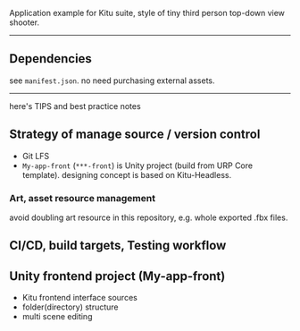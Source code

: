Application example for Kitu suite, style of tiny third person top-down view shooter.

-----

## Dependencies

see `manifest.json`. no need purchasing external assets.

-----

here's TIPS and best practice notes

## Strategy of manage source / version control

- Git LFS
- `My-app-front` (`***-front`) is Unity project (build from URP Core template). designing concept is based on Kitu-Headless.

### Art, asset resource management

avoid doubling art resource in this repository, e.g. whole exported .fbx files.

## CI/CD, build targets, Testing workflow


## Unity frontend project (My-app-front)

- Kitu frontend interface sources
- folder(directory) structure
- multi scene editing